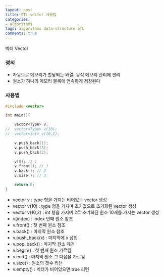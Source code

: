 ```yaml
---
layout: post
title: STL vector 사용법
categories:
- Algorithms
tags: algorithms data-structure STL
comments: true
---
```


벡터 Vector

### 정의

- 자동으로 메모리가 할당되는 배열. 동적 메모리 관리에 편리
- 원소가 하나의 메모리 블록에 연속하게 저장된다

### 사용법

```c++
#include <vector>

int main(){

	vector<Type> v;
//	vector<Type> v(10);
//	vector<int> v(10,2);

	v.push_back(1);
	v.push_back(3);
	v.push_back(2);

	v[0]; // 1
	v.front(); // 1
	v.back(); // 2
	v.size(); // 3

	return 0;
}
```

- vector<Type> v : type 형을 가지는 비어있는 vector 생성
- vector<Type> v(10) : type 형을 가지며 초기값으로 초기화된 vector 생성
- vector<int> v(10,2) : int 형을 가지며 2로 초기화된 원소 10개를 가지는 vector 생성
- v[index] : index 번째 원소 참조
- v.front() : 첫 번째 원소 참조
- v.back() : 마지막 원소 참조
- v.push_back(x) : 마지막에 x 삽입
- v.pop_back() : 마지막 원소 제거
- v.begin() : 첫 번째 원소 가르킴
- v.end() : 마지막 원소 그 다음을 가르킴
- v.size() : 원소의 갯수 리턴
- v.empty() : 벡터가 비어있으면 true 리턴
